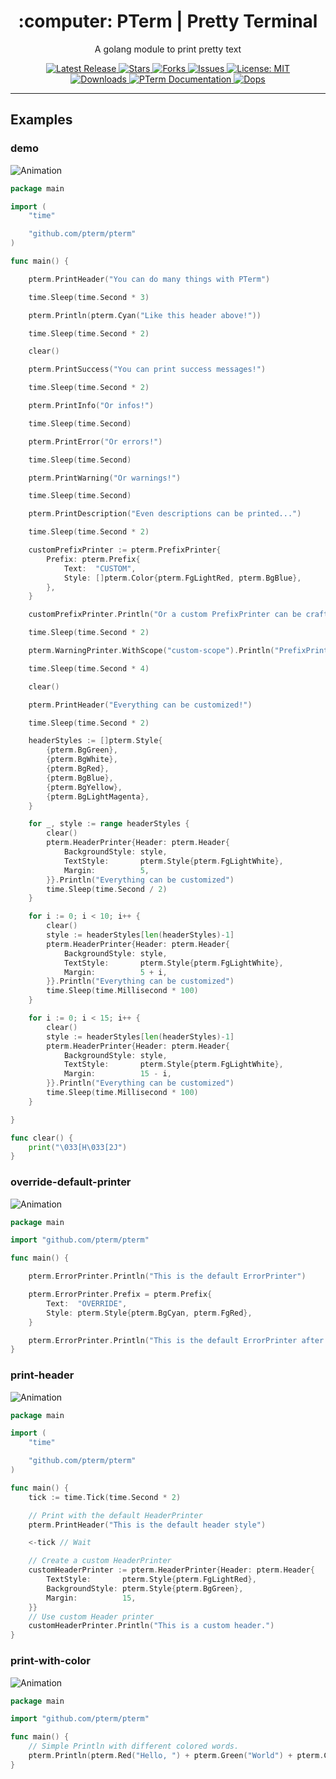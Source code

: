 <!--suppress HtmlDeprecatedAttribute -->

<h1 align="center">:computer: PTerm | Pretty Terminal</h1>
<p align="center">A golang module to print pretty text</p>

<p align="center">

<a href="https://github.com/pterm/pterm/releases">
<img src="https://img.shields.io/github/v/release/pterm/pterm?style=flat-square" alt="Latest Release">
</a>

<a href="https://github.com/pterm/pterm/stargazers">
<img src="https://img.shields.io/github/stars/pterm/pterm.svg?style=flat-square" alt="Stars">
</a>

<a href="https://github.com/pterm/pterm/fork">
<img src="https://img.shields.io/github/forks/pterm/pterm.svg?style=flat-square" alt="Forks">
</a>

<a href="https://github.com/pterm/pterm/issues">
<img src="https://img.shields.io/github/issues/pterm/pterm.svg?style=flat-square" alt="Issues">
</a>

<a href="https://opensource.org/licenses/MIT">
<img src="https://img.shields.io/badge/License-MIT-yellow.svg?style=flat-square" alt="License: MIT">
</a>

<br/>

<a href="https://github.com/dops-cli/dops/releases">
<img src="https://img.shields.io/badge/platform-windows%20%7C%20macos%20%7C%20linux-informational?style=for-the-badge" alt="Downloads">
</a>

<a href="https://pkg.go.dev/pterm/pterm">
<img src="https://pkg.go.dev/badge/pterm/pterm" alt="PTerm Documentation"/>
</a>

<a href="https://github.com/pterm/pterm/">
<img src="https://raw.githubusercontent.com/pterm/pterm/master/_examples/demo/animation.svg" alt="Dops">
</a>

</p>

---

## Examples

<!-- examples:start -->
### demo

![Animation](https://raw.githubusercontent.com/pterm/pterm/master/_examples/demo/animation.svg)

```go
package main

import (
	"time"

	"github.com/pterm/pterm"
)

func main() {

	pterm.PrintHeader("You can do many things with PTerm")

	time.Sleep(time.Second * 3)

	pterm.Println(pterm.Cyan("Like this header above!"))

	time.Sleep(time.Second * 2)

	clear()

	pterm.PrintSuccess("You can print success messages!")

	time.Sleep(time.Second * 2)

	pterm.PrintInfo("Or infos!")

	time.Sleep(time.Second)

	pterm.PrintError("Or errors!")

	time.Sleep(time.Second)

	pterm.PrintWarning("Or warnings!")

	time.Sleep(time.Second)

	pterm.PrintDescription("Even descriptions can be printed...")

	time.Sleep(time.Second * 2)

	customPrefixPrinter := pterm.PrefixPrinter{
		Prefix: pterm.Prefix{
			Text:  "CUSTOM",
			Style: []pterm.Color{pterm.FgLightRed, pterm.BgBlue},
		},
	}

	customPrefixPrinter.Println("Or a custom PrefixPrinter can be crafted :)")

	time.Sleep(time.Second * 2)

	pterm.WarningPrinter.WithScope("custom-scope").Println("PrefixPrinters also support scopes!")

	time.Sleep(time.Second * 4)

	clear()

	pterm.PrintHeader("Everything can be customized!")

	time.Sleep(time.Second * 2)

	headerStyles := []pterm.Style{
		{pterm.BgGreen},
		{pterm.BgWhite},
		{pterm.BgRed},
		{pterm.BgBlue},
		{pterm.BgYellow},
		{pterm.BgLightMagenta},
	}

	for _, style := range headerStyles {
		clear()
		pterm.HeaderPrinter{Header: pterm.Header{
			BackgroundStyle: style,
			TextStyle:       pterm.Style{pterm.FgLightWhite},
			Margin:          5,
		}}.Println("Everything can be customized")
		time.Sleep(time.Second / 2)
	}

	for i := 0; i < 10; i++ {
		clear()
		style := headerStyles[len(headerStyles)-1]
		pterm.HeaderPrinter{Header: pterm.Header{
			BackgroundStyle: style,
			TextStyle:       pterm.Style{pterm.FgLightWhite},
			Margin:          5 + i,
		}}.Println("Everything can be customized")
		time.Sleep(time.Millisecond * 100)
	}

	for i := 0; i < 15; i++ {
		clear()
		style := headerStyles[len(headerStyles)-1]
		pterm.HeaderPrinter{Header: pterm.Header{
			BackgroundStyle: style,
			TextStyle:       pterm.Style{pterm.FgLightWhite},
			Margin:          15 - i,
		}}.Println("Everything can be customized")
		time.Sleep(time.Millisecond * 100)
	}

}

func clear() {
	print("\033[H\033[2J")
}

```

### override-default-printer

![Animation](https://raw.githubusercontent.com/pterm/pterm/master/_examples/override-default-printer/animation.svg)

```go
package main

import "github.com/pterm/pterm"

func main() {

	pterm.ErrorPrinter.Println("This is the default ErrorPrinter")

	pterm.ErrorPrinter.Prefix = pterm.Prefix{
		Text:  "OVERRIDE",
		Style: pterm.Style{pterm.BgCyan, pterm.FgRed},
	}

	pterm.ErrorPrinter.Println("This is the default ErrorPrinter after the prefix was overridden")
}

```

### print-header

![Animation](https://raw.githubusercontent.com/pterm/pterm/master/_examples/print-header/animation.svg)

```go
package main

import (
	"time"

	"github.com/pterm/pterm"
)

func main() {
	tick := time.Tick(time.Second * 2)

	// Print with the default HeaderPrinter
	pterm.PrintHeader("This is the default header style")

	<-tick // Wait

	// Create a custom HeaderPrinter
	customHeaderPrinter := pterm.HeaderPrinter{Header: pterm.Header{
		TextStyle:       pterm.Style{pterm.FgLightRed},
		BackgroundStyle: pterm.Style{pterm.BgGreen},
		Margin:          15,
	}}
	// Use custom Header printer
	customHeaderPrinter.Println("This is a custom header.")
}

```

### print-with-color

![Animation](https://raw.githubusercontent.com/pterm/pterm/master/_examples/print-with-color/animation.svg)

```go
package main

import "github.com/pterm/pterm"

func main() {
	// Simple Println with different colored words.
	pterm.Println(pterm.Red("Hello, ") + pterm.Green("World") + pterm.Cyan("!"))
}

```

<!-- examples:end -->


















